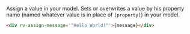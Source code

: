 Assign a value in your model. Sets or overwrites a value by his property name (named whatever value is in place of `[property]`) in your model.

```html
<div rv-assign-message='"Hello World!"'>{message}</div>
```
